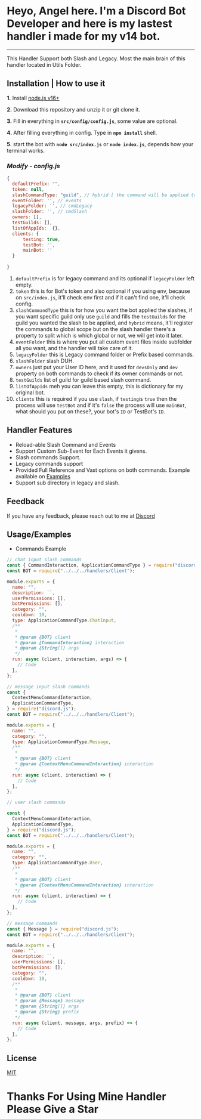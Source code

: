 
# Heyo, Angel here. I'm a Discord Bot Developer and here is my lastest handler i made for my v14 bot.
---
This Handler Support both Slash and Legacy. Most the main brain of this handler located in Utils Folder.



## **Installation | How to use it**

**1.** Install [node.js v16+](https://nodejs.org/en/)

**2.** Download this repository and unzip it or git clone it.

**3.** Fill in everything in **`src/config/config.js`**, some value are optional.

**4.** After filling everything in config. Type in **`npm install`** shell.

**5.** start the bot with **`node src/index.js`** or **`node index.js`**, depends how your terminal works.
<br/>

### _Modify - config.js_

```javascript
{
  defaultPrefix: "",
  token: null,
  slashCommandType: "guild", // hybrid [ the command will be applied to global scope ] | guild [ the command only will be applied to testGuilds ]
  eventFolder: '', // events
  legacyFolder: '', // cmdLegacy
  slashFolder: '', // cmdSlash
  owners: [],
  testGuilds: [],
  listOfAppIds:  {},
  clients: {
	  testing: true,
	  testBot: '',
	  mainBot: ''
  }
  
}
```
1. `defaultPrefix` is for legacy command and its optional if `legacyFolder` left empty.
2. `token` this is for Bot's token and also optional if you using env, because on `src/index.js`, it'll check env first and if it can't find one, it'll check config.
3. `slashCommandType` this is for how you want the bot applied the slashes, if you want specific guild only use `guild` and fills the `testGuilds` for the guild you wanted the slash to be applied, and `hybrid` means, it'll register the commands to global scope but on the slash handler there's a property to split which is which global or not, we will get into it later.
4. `eventFolder` this is where you put all custom event files inside subfolder all you want, and the handler will take care of it.
5. `legacyFolder` this is Legacy command folder or Prefix based commands.
6. `slashFolder` slash DUH.
7. `owners` just put your User ID here, and it used for `devsOnly` and `dev` property on both commands to check if its owner commands or not.
8. `testGuilds` list of guild for guild based slash command.
9. `listOfAppIds` meh you can leave this empty, this is dictionary for my original bot.
10. `clients` this is required if you use `slash`, if `testing`is `true` then the process will use `testBot` and if it's `false` the process will use `mainBot`, what should you put on these?, your bot's `ID` or TestBot's `ID`.



## Handler Features

- Reload-able Slash Command and Events
- Support Custom Sub-Event for Each Events it givens.
- Slash commands Support.
- Legacy commands support
- Provided Full Reference and Vast options on both commands. Example available on [Examples](https://github.com/Angelix1/v14-handler/src/examples/)
- Support sub directory in legacy and slash.

## Feedback

If you have any feedback, please reach out to me at [Discord](https://discord.com/users/692632336961110087)

## Usage/Examples

- Commands Example
```javascript
// chat input slash commands
const { CommandInteraction, ApplicationCommandType } = require("discord.js");
const BOT = require("../../../handlers/Client");

module.exports = {
  name: "",
  description: ``,
  userPermissions: [],
  botPermissions: [],
  category: "",
  cooldown: 10,
  type: ApplicationCommandType.ChatInput,
  /**
   *
   * @param {BOT} client
   * @param {CommandInteraction} interaction
   * @param {String[]} args
   */
  run: async (client, interaction, args) => {
    // Code
  },
};

// message input slash commands
const {
  ContextMenuCommandInteraction,
  ApplicationCommandType,
} = require("discord.js");
const BOT = require("../../../handlers/Client");

module.exports = {
  name: "",
  category: "",
  type: ApplicationCommandType.Message,
  /**
   *
   * @param {BOT} client
   * @param {ContextMenuCommandInteraction} interaction
   */
  run: async (client, interaction) => {
    // Code
  },
};

// user slash commands

const {
  ContextMenuCommandInteraction,
  ApplicationCommandType,
} = require("discord.js");
const BOT = require("../../../handlers/Client");

module.exports = {
  name: "",
  category: "",
  type: ApplicationCommandType.User,
  /**
   *
   * @param {BOT} client
   * @param {ContextMenuCommandInteraction} interaction
   */
  run: async (client, interaction) => {
    // Code
  },
};

// message commands
const { Message } = require("discord.js");
const BOT = require("../../../handlers/Client");

module.exports = {
  name: "",
  description: ``,
  userPermissions: [],
  botPermissions: [],
  category: "",
  cooldown: 10,
  /**
   *
   * @param {BOT} client
   * @param {Message} message
   * @param {String[]} args
   * @param {String} prefix
   */
  run: async (client, message, args, prefix) => {
    // Code
  },
};

```

## License

[MIT](https://choosealicense.com/licenses/mit/)

# Thanks For Using Mine Handler Please Give a Star
